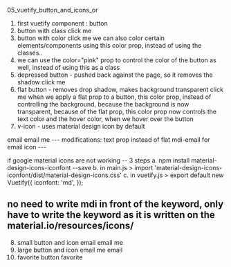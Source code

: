 05_vuetify_button_and_icons_or

1. first vuetify component : button
2. button with class
<v-btn class="pink white--text">click me</v-btn>
3. button with color
<v-btn dark color="pink">click me</v-btn>
we can also color certain elements/components using this color prop, instead of using the classes..
4. we can use the color="pink" prop to control the color of the button as well, instead of using this as a class
5. depressed button - pushed back against the page, so it removes the shadow
<v-btn dark depressed color="pink">click me</v-btn>
6. flat button - removes drop shadow, makes background transparent
<v-btn flat depressed color="pink">click me</v-btn>
when we apply a flat prop to a button, this color prop, instead of controlling the background, because the background is now transparent, because of the flat prop, this color prop now controls the text color and the hover color, when we hover over the button
7. v-icon - uses material design icon by default
 <v-btn flat class="pink white--text">
      <v-icon left>email</v-icon>
      <span>email me</span>
 </v-btn>
 ---
 modifications:
 text prop instead of flat
 mdi-email for email icon
 ---
 
if google material icons are not working -- 3 steps
a. npm install material-design-icons-iconfont --save
b. in main.js > import 'material-design-icons-iconfont/dist/material-design-icons.css'
c. in vuetify.js > 
export default new Vuetify({
  iconfont: 'md',
});

no need to write mdi in front of the keyword, 
only have to write the keyword as it is written on the material.io/resources/icons/
---
8. small button and icon
    <v-btn depressed small class="pink white--text">
      <v-icon left small>email</v-icon>
      <span>email me</span>
    </v-btn>
9. large button and icon
    <v-btn depressed large class="pink white--text">
      <span>email me</span>
      <v-icon right large>email</v-icon>
    </v-btn>
10. favorite button
    <v-btn fab depressed small dark color="purple">
      <v-icon>favorite</v-icon>
    </v-btn>